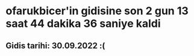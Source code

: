 # ofarukbicer'in gidisine son 2 gun 13 saat 44 dakika 36 saniye kaldi

## Gidis tarihi: 30.09.2022 :(